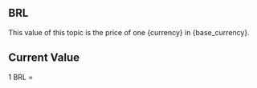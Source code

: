 ## BRL

This value of this topic is the price of one {currency} in {base_currency}.

## Current Value

1 BRL = <Topic topic="finance/stock-exchange/currency/BRL/USD" decimals="3" unit="USD"/>

